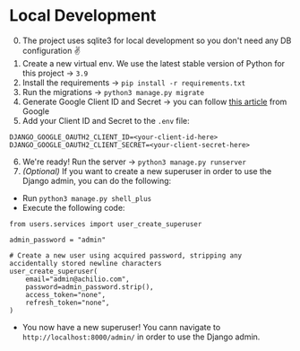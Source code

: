 # Local Development

0. The project uses sqlite3 for local development so you don't need any DB configuration :v:
1. Create a new virtual env. We use the latest stable version of Python for this project -> `3.9`
1. Install the requirements -> `pip install -r requirements.txt`
1. Run the migrations -> `python3 manage.py migrate`
1. Generate Google Client ID and Secret -> you can follow [this article](https://developers.google.com/identity/gsi/web/guides/get-google-api-clientid) from Google
1. Add your Client ID and Secret to the `.env` file:

```
DJANGO_GOOGLE_OAUTH2_CLIENT_ID=<your-client-id-here>
DJANGO_GOOGLE_OAUTH2_CLIENT_SECRET=<your-client-secret-here>
```

6. We're ready! Run the server -> `python3 manage.py runserver`
7. _(Optional)_ If you want to create a new superuser in order to use the Django admin, you can do the following:

-   Run `python3 manage.py shell_plus`
-   Execute the following code:

```
from users.services import user_create_superuser

admin_password = "admin"

# Create a new user using acquired password, stripping any accidentally stored newline characters
user_create_superuser(
    email="admin@achilio.com",
    password=admin_password.strip(),
    access_token="none",
    refresh_token="none",
)
```

-   You now have a new superuser! You cann navigate to `http://localhost:8000/admin/` in order to use the Django admin.
